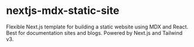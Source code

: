 # nextjs-mdx-static-site
Flexible Next.js template for building a static website using MDX and React. Best for documentation sites and blogs. Powered by Next.js and Tailwind v3.
